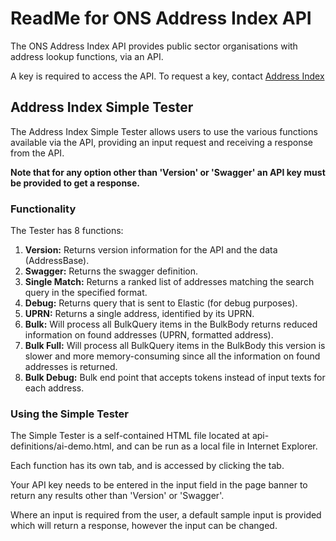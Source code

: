 <h1>ReadMe for ONS Address Index API</h1>

The ONS Address Index API provides public sector organisations with address lookup functions, via an API.

A key is required to access the API. To request a key, contact <a href="mailto:ai.users@ons.gov.uk">Address Index</a>

<h2>Address Index Simple Tester</h2>

The Address Index Simple Tester allows users to use the various functions available via the API, providing an input request and receiving a response from the API.

<strong>Note that for any option other than 'Version' or 'Swagger' an API key must be provided to get a response.</strong>

<h3>Functionality</h3>

The Tester has 8 functions: 

<ol>
<li><strong>Version:</strong> Returns version information for the API and the data (AddressBase).</li>
<li><strong>Swagger:</strong> Returns the swagger definition.</li>
<li><strong>Single Match:</strong> Returns a ranked list of addresses matching the search query in the specified format.</li>
<li><strong>Debug:</strong> Returns query that is sent to Elastic (for debug purposes).</li>
<li><strong>UPRN:</strong> Returns a single address, identified by its UPRN.</li>
<li><strong>Bulk:</strong> Will process all BulkQuery items in the BulkBody returns reduced information on found addresses (UPRN, formatted address).</li>
<li><strong>Bulk Full:</strong> Will process all BulkQuery items in the BulkBody this version is slower and more memory-consuming since all the information on found addresses is returned.</li>
<li><strong>Bulk Debug:</strong> Bulk end point that accepts tokens instead of input texts for each address.</li>
</ol>

<h3>Using the Simple Tester</h3>

The Simple Tester is a self-contained HTML file located at api-definitions/ai-demo.html, and can be run as a local file in Internet Explorer.

Each function has its own tab, and is accessed by clicking the tab.

Your API key needs to be entered in the input field in the page banner to return any results other than 'Version' or 'Swagger'.

Where an input is required from the user, a default sample input is provided which will return a response, however the input can be changed.